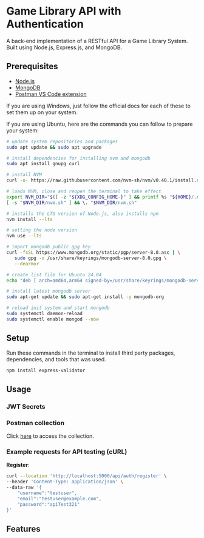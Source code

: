 # Game Library API with Authentication

A back-end implementation of a RESTful API for a Game Library System. Built using Node.js, Express.js, and MongoDB. 

## Prerequisites

- [Node.js](https://nodejs.org/en/download)
- [MongoDB](https://www.mongodb.com/docs/manual/installation/)
- [Postman VS Code extension](https://marketplace.visualstudio.com/items?itemName=Postman.postman-for-vscode)

If you are using Windows, just follow the official docs for each of these to set them up on your system.

If you are using Ubuntu, here are the commands you can follow to prepare your system:

```sh
# update system repositories and packages
sudo apt update && sudo apt upgrade

# install dependencies for installing nvm and mongodb
sudo apt install gnupg curl

# install NVM 
curl -o- https://raw.githubusercontent.com/nvm-sh/nvm/v0.40.1/install.sh | bash

# loads NVM, close and reopen the terminal to take effect
export NVM_DIR="$([ -z "${XDG_CONFIG_HOME-}" ] && printf %s "${HOME}/.nvm" || printf %s "${XDG_CONFIG_HOME}/nvm")"
[ -s "$NVM_DIR/nvm.sh" ] && \. "$NVM_DIR/nvm.sh" 

# installs the LTS version of Node.js, also installs npm
nvm install --lts

# setting the node version
nvm use --lts

# import mongodb public gpg key
curl -fsSL https://www.mongodb.org/static/pgp/server-8.0.asc | \
   sudo gpg -o /usr/share/keyrings/mongodb-server-8.0.gpg \
   --dearmor

# create list file for Ubuntu 24.04
echo "deb [ arch=amd64,arm64 signed-by=/usr/share/keyrings/mongodb-server-8.0.gpg ] https://repo.mongodb.org/apt/ubuntu noble/mongodb-org/8.0 multiverse" | sudo tee /etc/apt/sources.list.d/mongodb-org-8.0.list

# install latest mongodb server
sudo apt-get update && sudo apt-get install -y mongodb-org

# reload init system and start mongodb
sudo systemctl daemon-reload
sudo systemctl enable mongod --now
```

## Setup 

Run these commands in the terminal to install third party packages, dependencies, and tools that was used.

```sh
npm install express-validator
```

## Usage

### JWT Secrets

### Postman collection

Click [here](https://go.postman.co/workspace/8594a39f-fee3-4124-88a0-a42a7937d389/collection/46686005-aad24d06-b687-4d05-9b43-bf795ffcc988) to access the collection.

### Example requests for API testing (cURL)

**Register**: 

```bash
curl --location 'http://localhost:5000/api/auth/register' \
--header 'Content-Type: application/json' \
--data-raw '{
    "username":"testuser",
    "email":"testuser@example.com",
    "password":"apiTest321"
}'
```

## Features

<!-- Add screenshots that are accessible through github links -->
